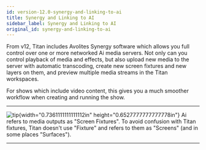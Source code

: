```yaml
---
id: version-12.0-synergy-and-linking-to-ai
title: Synergy and Linking to AI
sidebar_label: Synergy and Linking to AI
original_id: synergy-and-linking-to-ai
---
```


From v12, Titan includes Avolites Synergy software which allows you full
control over one or more networked Ai media servers. Not only can you
control playback of media and effects, but also upload new media to the
server with automatic transcoding, create new screen fixtures and new
layers on them, and preview multiple media streams in the Titan
workspaces.

For shows which include video content, this gives you a much smoother
workflow when creating and running the show.

  -------------------------------------------------------------------------------------------- ---------------------------------------------------------------------------------------------------------------------------------------------------------------------------------------
  ![tip](/docs/images/image7.png){width="0.7361111111111112in" height="0.6527777777777778in"}   Ai refers to media outputs as "Screen Fixtures". To avoid confusion with Titan fixtures, Titan doesn't use "Fixture" and refers to them as "Screens" (and in some places "Surfaces").
  -------------------------------------------------------------------------------------------- ---------------------------------------------------------------------------------------------------------------------------------------------------------------------------------------



